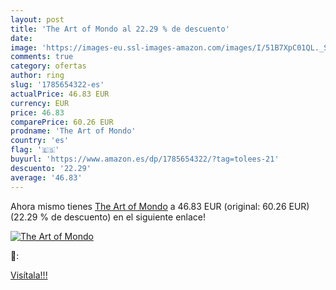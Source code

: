 ```yaml
---
layout: post
title: 'The Art of Mondo al 22.29 % de descuento'
date: 
image: 'https://images-eu.ssl-images-amazon.com/images/I/51B7XpC01QL._SL200_.jpg'
comments: true
category: ofertas
author: ring
slug: '1785654322-es'
actualPrice: 46.83 EUR
currency: EUR
price: 46.83
comparePrice: 60.26 EUR
prodname: 'The Art of Mondo'
country: 'es'
flag: '🇪🇸'
buyurl: 'https://www.amazon.es/dp/1785654322/?tag=tolees-21'
descuento: '22.29'
average: '46.83'
---
```


Ahora mismo tienes [The Art of Mondo](https://www.amazon.es/dp/1785654322/?tag=tolees-21) a 46.83 EUR (original: 60.26 EUR) (22.29 %  de descuento) en el siguiente enlace!

[![The Art of Mondo](https://images-eu.ssl-images-amazon.com/images/I/51B7XpC01QL._SL200_.jpg)](https://www.amazon.es/dp/1785654322/?tag=tolees-21)

🔎:


[Visítala!!!](https://www.amazon.es/dp/1785654322/?tag=tolees-21)
